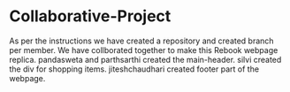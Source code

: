 # Collaborative-Project

As per the instructions we have created a repository and created branch per member.
We have collborated together to make this Rebook webpage replica.
pandasweta and parthsarthi created the main-header.
silvi created the div for shopping items.
jiteshchaudhari created footer part of the webpage.
